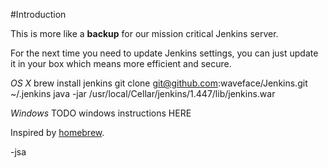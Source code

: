 #Introduction

This is more like a **backup** for our mission critical Jenkins server. 

For the next time you need to update Jenkins settings, you can just update it in your box which means more efficient and secure.

*OS X*
	brew install jenkins
	git clone git@github.com:waveface/Jenkins.git ~/.jenkins
	java -jar /usr/local/Cellar/jenkins/1.447/lib/jenkins.war

*Windows*
	TODO windows instructions HERE

Inspired by [homebrew](http://mxcl.github.com/homebrew/). 

-jsa

